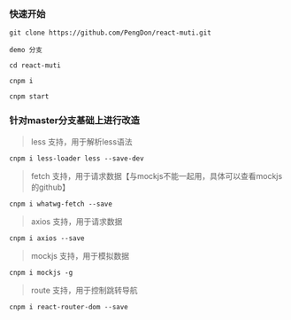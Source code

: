 
### 快速开始

```
git clone https://github.com/PengDon/react-muti.git

demo 分支

cd react-muti

cnpm i

cnpm start
```

### 针对master分支基础上进行改造
> less 支持，用于解析less语法
```
cnpm i less-loader less --save-dev
```
> fetch 支持，用于请求数据【与mockjs不能一起用，具体可以查看mockjs的github】
```
cnpm i whatwg-fetch --save
```
> axios 支持，用于请求数据
```
cnpm i axios --save
```
> mockjs 支持，用于模拟数据
```
cnpm i mockjs -g
```
> route 支持，用于控制跳转导航
```
cnpm i react-router-dom --save
```



